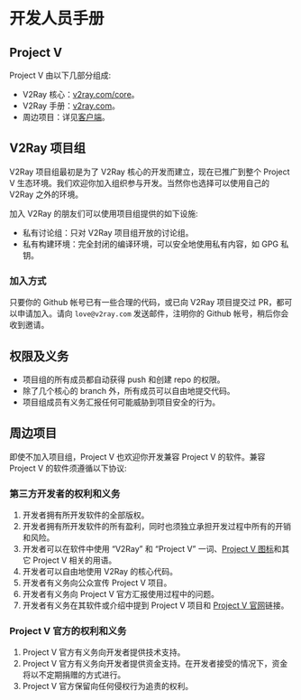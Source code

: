 # 开发人员手册

## Project V

Project V 由以下几部分组成:

* V2Ray 核心：[v2ray.com/core](https://github.com/v2ray/v2ray-core/)。
* V2Ray 手册：[v2ray.com](https://www.v2fly.com/)。
* 周边项目：详见[客户端](../ui_client/README.md)。

## V2Ray 项目组

V2Ray 项目组最初是为了 V2Ray 核心的开发而建立，现在已推广到整个 Project V 生态环境。我们欢迎你加入组织参与开发。当然你也选择可以使用自己的 V2Ray 之外的环境。

加入 V2Ray 的朋友们可以使用项目组提供的如下设施:

* 私有讨论组：只对 V2Ray 项目组开放的讨论组。
* 私有构建环境：完全封闭的编译环境，可以安全地使用私有内容，如 GPG 私钥。

### 加入方式

只要你的 Github 帐号已有一些合理的代码，或已向 V2Ray 项目提交过 PR，都可以申请加入。请向 `love@v2ray.com` 发送邮件，注明你的 Github 帐号，稍后你会收到邀请。

## 权限及义务

* 项目组的所有成员都自动获得 push 和创建 repo 的权限。
* 除了几个核心的 branch 外，所有成员可以自由地提交代码。
* 项目组成员有义务汇报任何可能威胁到项目安全的行为。

## 周边项目

即使不加入项目组，Project V 也欢迎你开发兼容 Project V 的软件。兼容 Project V 的软件须遵循以下协议:

### 第三方开发者的权利和义务

1. 开发者拥有所开发软件的全部版权。
2. 开发者拥有所开发软件的所有盈利，同时也须独立承担开发过程中所有的开销和风险。
3. 开发者可以在软件中使用 “V2Ray” 和 “Project V” 一词、[Project V 图标](https://www.v2ray.com/resources/v2ray_1024.png)和其它 Project V 相关的用语。
4. 开发者可以自由地使用 V2Ray 的核心代码。
5. 开发者有义务向公众宣传 Project V 项目。
6. 开发者有义务向 Project V 官方汇报使用过程中的问题。
7. 开发者有义务在其软件或介绍中提到 Project V 项目和 [Project V 官网](https://www.v2ray.com/)链接。

### Project V 官方的权利和义务

1. Project V 官方有义务向开发者提供技术支持。
2. Project V 官方有义务向开发者提供资金支持。在开发者接受的情况下，资金将以不定期捐赠的方式进行。
3. Project V 官方保留向任何侵权行为追责的权利。
